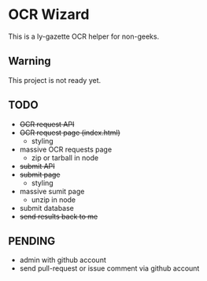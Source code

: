 # OCR Wizard

This is a ly-gazette OCR helper for non-geeks.

## Warning

This project is not ready yet.

## TODO

*   <del>OCR request API</del>
*   <del>OCR request page (index.html)</del>
    *   styling
*   massive OCR requests page
    *   zip or tarball in node
*   <del>submit API</del>
*   <del>submit page</del>
    *   styling
*   massive sumit page
    *   unzip in node
*   submit database
*   <del>send results back to me</del>

## PENDING

*   admin with github account
*   send pull-request or issue comment via github account
